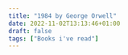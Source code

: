 ```yaml
---
title: "1984 by George Orwell"
date: 2022-11-02T13:13:46+01:00
draft: false
tags: ["Books i've read"]
---
```


